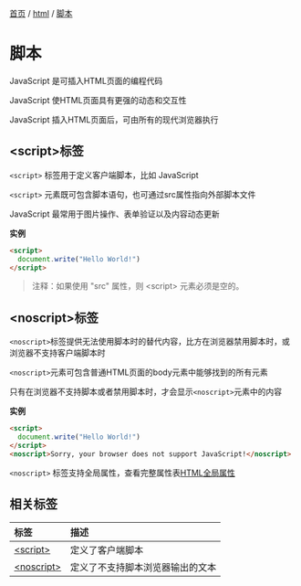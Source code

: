 [首页](/) / [html](/html/) / [脚本](/html/script)

# 脚本

JavaScript 是可插入HTML页面的编程代码

JavaScript 使HTML页面具有更强的动态和交互性

JavaScript 插入HTML页面后，可由所有的现代浏览器执行

## \<script>标签

`<script>` 标签用于定义客户端脚本，比如 JavaScript

`<script>` 元素既可包含脚本语句，也可通过src属性指向外部脚本文件

JavaScript 最常用于图片操作、表单验证以及内容动态更新

**实例**

```html
<script>
  document.write("Hello World!")
</script>
```

> 注释：如果使用 "src" 属性，则 \<script> 元素必须是空的。

## \<noscript>标签

`<noscript>`标签提供无法使用脚本时的替代内容，比方在浏览器禁用脚本时，或浏览器不支持客户端脚本时

`<noscript>`元素可包含普通HTML页面的body元素中能够找到的所有元素

只有在浏览器不支持脚本或者禁用脚本时，才会显示`<noscript>`元素中的内容

**实例**

```html
<script>
  document.write("Hello World!")
</script>
<noscript>Sorry, your browser does not support JavaScript!</noscript>
```

`<noscript>` 标签支持全局属性，查看完整属性表[HTML全局属性](https://www.w3cschool.cn/htmltags/ref-standardattributes.html)

## 相关标签

|标签|描述|
|:---|:---|
|[\<script>](https://www.w3cschool.cn/htmltags/tag-script.html)|定义了客户端脚本|
|[\<noscript>](https://www.w3cschool.cn/htmltags/tag-noscript.html)|定义了不支持脚本浏览器输出的文本|
